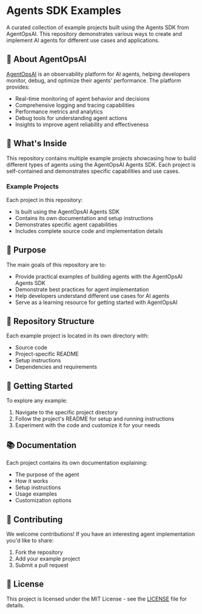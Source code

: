 # Agents SDK Examples

A curated collection of example projects built using the Agents SDK from AgentOpsAI. This repository demonstrates various ways to create and implement AI agents for different use cases and applications.

## 🌟 About AgentOpsAI

[AgentOpsAI](https://agentops.ai) is an observability platform for AI agents, helping developers monitor, debug, and optimize their agents' performance. The platform provides:
- Real-time monitoring of agent behavior and decisions
- Comprehensive logging and tracing capabilities
- Performance metrics and analytics
- Debug tools for understanding agent actions
- Insights to improve agent reliability and effectiveness

## 🤖 What's Inside

This repository contains multiple example projects showcasing how to build different types of agents using the AgentOpsAI Agents SDK. Each project is self-contained and demonstrates specific capabilities and use cases.

### Example Projects

Each project in this repository:
- Is built using the AgentOpsAI Agents SDK
- Contains its own documentation and setup instructions
- Demonstrates specific agent capabilities
- Includes complete source code and implementation details

## 🎯 Purpose

The main goals of this repository are to:
- Provide practical examples of building agents with the AgentOpsAI Agents SDK
- Demonstrate best practices for agent implementation
- Help developers understand different use cases for AI agents
- Serve as a learning resource for getting started with AgentOpsAI

## 📁 Repository Structure

Each example project is located in its own directory with:
- Source code
- Project-specific README
- Setup instructions
- Dependencies and requirements

## 🚀 Getting Started

To explore any example:
1. Navigate to the specific project directory
2. Follow the project's README for setup and running instructions
3. Experiment with the code and customize it for your needs

## 📚 Documentation

Each project contains its own documentation explaining:
- The purpose of the agent
- How it works
- Setup instructions
- Usage examples
- Customization options

## 🤝 Contributing

We welcome contributions! If you have an interesting agent implementation you'd like to share:
1. Fork the repository
2. Add your example project
3. Submit a pull request

## 📝 License

This project is licensed under the MIT License - see the [LICENSE](LICENSE) file for details.
